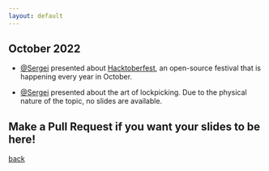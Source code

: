 ```yaml
---
layout: default
---
```


## October 2022

- [@Sergei](https://www.linkedin.com/in/sergei-zaiats/) presented about [Hacktoberfest](https://hacktoberfest.com/), an open-source festival that is happening every year in October.  
 
- [@Sergei](https://www.linkedin.com/in/sergei-zaiats/) presented about the art of lockpicking. Due to the physical nature of the topic, no slides are available.  


## Make a Pull Request if you want your slides to be here!

[back](/)